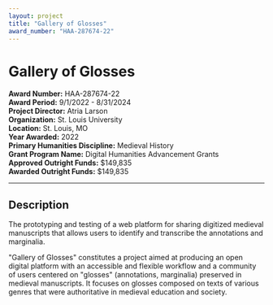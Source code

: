 ```yaml
---
layout: project
title: "Gallery of Glosses"
award_number: "HAA-287674-22"
---
```



# Gallery of Glosses

**Award Number:** HAA-287674-22  
**Award Period:** 9/1/2022 - 8/31/2024  
**Project Director:** Atria  Larson  
**Organization:** St. Louis University  
**Location:** St. Louis, MO  
**Year Awarded:** 2022  
**Primary Humanities Discipline:** Medieval History  
**Grant Program Name:** Digital Humanities Advancement Grants  
**Approved Outright Funds:** $149,835  
**Awarded Outright Funds:** $149,835  

---

## Description

<p>The prototyping and testing of a web platform for sharing digitized medieval manuscripts that allows users to identify and transcribe the annotations and marginalia. <br /></p>
<p>"Gallery of Glosses" constitutes a project aimed at producing an open digital platform with an accessible and flexible workflow and a community of users centered on "glosses" (annotations, marginalia) preserved in medieval manuscripts. It focuses on glosses composed on texts of various genres that were authoritative in medieval education and society.</p>
